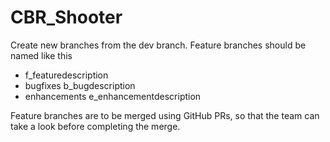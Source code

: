 # CBR_Shooter

Create new branches from the dev branch.
Feature branches should be named like this 
* f_featuredescription
* bugfixes b_bugdescription
* enhancements e_enhancementdescription

Feature branches are to be merged using GitHub PRs, so that the team can take a look before completing the merge.
